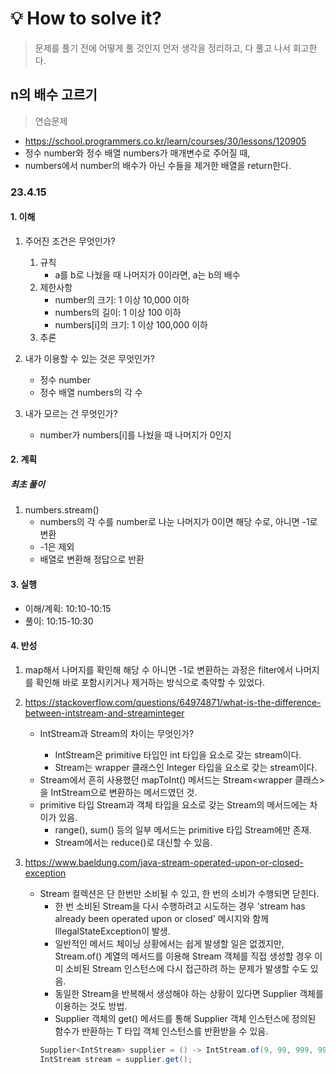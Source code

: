 # 💡 How to solve it?
> 문제를 풀기 전에 어떻게 풀 것인지 먼저 생각을 정리하고, 다 풀고 나서 회고한다.

## n의 배수 고르기

> 연습문제

- https://school.programmers.co.kr/learn/courses/30/lessons/120905
- 정수 number와 정수 배열 numbers가 매개변수로 주어질 때,
- numbers에서 number의 배수가 아닌 수들을 제거한 배열을 return한다.

### 23.4.15

#### 1. 이해

1. 주어진 조건은 무엇인가?
   1. 규칙
      - a를 b로 나눴을 때 나머지가 0이라면, a는 b의 배수
   2. 제한사항
      - number의 크기: 1 이상 10,000 이하
      - numbers의 길이: 1 이상 100 이하
      - numbers[i]의 크기: 1 이상 100,000 이하
   3. 추론

2. 내가 이용할 수 있는 것은 무엇인가?
   - 정수 number
   - 정수 배열 numbers의 각 수

3. 내가 모르는 건 무엇인가?
   - number가 numbers[i]를 나눴을 때 나머지가 0인지

#### 2. 계획

##### 최초 풀이

1. numbers.stream()
   - numbers의 각 수를 number로 나눈 나머지가 0이면 해당 수로, 아니면 -1로 변환
   - -1은 제외
   - 배열로 변환해 정답으로 반환

#### 3. 실행

- 이해/계획: 10:10-10:15
- 풀이: 10:15-10:30

#### 4. 반성

1. map해서 나머지를 확인해 해당 수 아니면 -1로 변환하는 과정은
   filter에서 나머지를 확인해 바로 포함시키거나 제거하는 방식으로 축약할 수 있었다.

2. https://stackoverflow.com/questions/64974871/what-is-the-difference-between-intstream-and-streaminteger
    - IntStream과 Stream<Integer>의 차이는 무엇인가?
        - IntStream은 primitive 타입인 int 타입을 요소로 갖는 stream이다.
        - Stream<Integer>는 wrapper 클래스인 Integer 타입을 요소로 갖는 stream이다.
    - Stream<Integer>에서 흔히 사용했던 mapToInt() 메서드는
      Stream<wrapper 클래스>을 IntStream으로 변환하는 메서드였던 것.
    - primitive 타입 Stream과 객체 타입을 요소로 갖는 Stream의 메서드에는 차이가 있음.
        - range(), sum() 등의 일부 메서드는 primitive 타입 Stream에만 존재.
        - Stream<T>에서는 reduce()로 대신할 수 있음.

3. https://www.baeldung.com/java-stream-operated-upon-or-closed-exception
    - Stream 컬렉션은 단 한번만 소비될 수 있고, 한 번의 소비가 수행되면 닫힌다.
        - 한 번 소비된 Stream을 다시 수행하려고 시도하는 경우
          'stream has already been operated upon or closed'
          메시지와 함께 IllegalStateException이 발생.
        - 일반적인 메서드 체이닝 상황에서는 쉽게 발생할 일은 없겠지만,
          Stream.of() 계열의 메서드를 이용해 Stream 객체를 직접 생성할 경우
          이미 소비된 Stream 인스턴스에 다시 접근하려 하는 문제가 발생할 수도 있음.
        - 동일한 Stream을 반복해서 생성해야 하는 상황이 있다면 Supplier 객체를 이용하는 것도 방법.
        - Supplier<T> 객체의 get() 메서드를 통해
          Supplier<T> 객체 인스턴스에 정의된 함수가 반환하는 T 타입 객체 인스턴스를 반환받을 수 있음.
      ```Java
      Supplier<IntStream> supplier = () -> IntStream.of(9, 99, 999, 9999);
      IntStream stream = supplier.get();
      ```